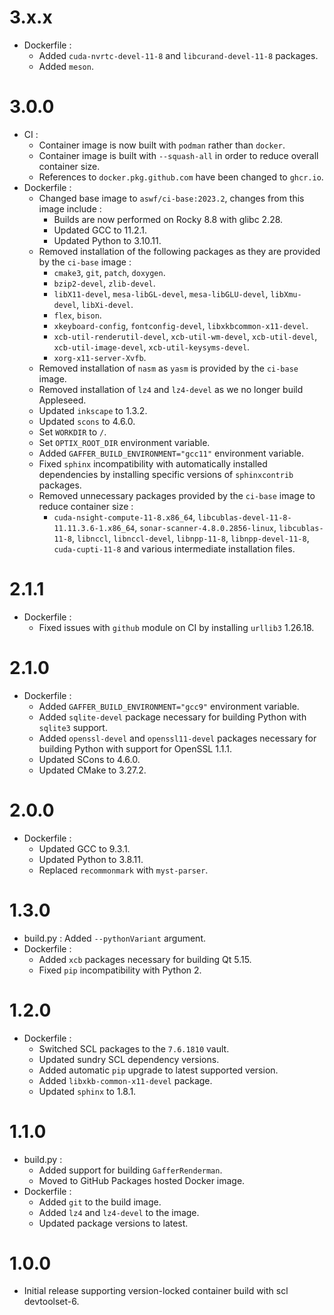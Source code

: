 3.x.x
=====

- Dockerfile :
  - Added `cuda-nvrtc-devel-11-8` and `libcurand-devel-11-8` packages.
  - Added `meson`.

3.0.0
=====

- CI :
  - Container image is now built with `podman` rather than `docker`.
  - Container image is built with `--squash-all` in order to reduce overall container size.
  - References to `docker.pkg.github.com` have been changed to `ghcr.io`.
- Dockerfile :
  - Changed base image to `aswf/ci-base:2023.2`, changes from this image include :
    - Builds are now performed on Rocky 8.8 with glibc 2.28.
    - Updated GCC to 11.2.1.
    - Updated Python to 3.10.11.
  - Removed installation of the following packages as they are provided by the `ci-base` image :
    - `cmake3`, `git`, `patch`, `doxygen`.
    - `bzip2-devel`, `zlib-devel`.
    - `libX11-devel`, `mesa-libGL-devel`, `mesa-libGLU-devel`, `libXmu-devel`, `libXi-devel`.
    - `flex`, `bison`.
    - `xkeyboard-config`, `fontconfig-devel`, `libxkbcommon-x11-devel`.
    - `xcb-util-renderutil-devel`, `xcb-util-wm-devel`, `xcb-util-devel`, `xcb-util-image-devel`, `xcb-util-keysyms-devel`.
    - `xorg-x11-server-Xvfb`.
  - Removed installation of `nasm` as `yasm` is provided by the `ci-base` image.
  - Removed installation of `lz4` and `lz4-devel` as we no longer build Appleseed.
  - Updated `inkscape` to 1.3.2.
  - Updated `scons` to 4.6.0.
  - Set `WORKDIR` to `/`.
  - Set `OPTIX_ROOT_DIR` environment variable.
  - Added `GAFFER_BUILD_ENVIRONMENT="gcc11"` environment variable.
  - Fixed `sphinx` incompatibility with automatically installed dependencies by installing specific versions of `sphinxcontrib` packages.
  - Removed unnecessary packages provided by the `ci-base` image to reduce container size :
    - `cuda-nsight-compute-11-8.x86_64`, `libcublas-devel-11-8-11.11.3.6-1.x86_64`, `sonar-scanner-4.8.0.2856-linux`, `libcublas-11-8`, `libnccl`, `libnccl-devel`, `libnpp-11-8`, `libnpp-devel-11-8`, `cuda-cupti-11-8` and various intermediate installation files.

2.1.1
=====

- Dockerfile :
  - Fixed issues with `github` module on CI by installing `urllib3` 1.26.18.

2.1.0
=====

- Dockerfile :
  - Added `GAFFER_BUILD_ENVIRONMENT="gcc9"` environment variable.
  - Added `sqlite-devel` package necessary for building Python with `sqlite3` support.
  - Added `openssl-devel` and `openssl11-devel` packages necessary for building Python with support for OpenSSL 1.1.1.
  - Updated SCons to 4.6.0.
  - Updated CMake to 3.27.2.

2.0.0
=====

- Dockerfile :
  - Updated GCC to 9.3.1.
  - Updated Python to 3.8.11.
  - Replaced `recommonmark` with `myst-parser`.

1.3.0
=====

- build.py : Added `--pythonVariant` argument.
- Dockerfile :
  - Added `xcb` packages necessary for building Qt 5.15.
  - Fixed `pip` incompatibility with Python 2.

1.2.0
=====

- Dockerfile :
  - Switched SCL packages to the `7.6.1810` vault.
  - Updated sundry SCL dependency versions.
  - Added automatic `pip` upgrade to latest supported version.
  - Added `libxkb-common-x11-devel` package.
  - Updated `sphinx` to 1.8.1.

1.1.0
=====

- build.py :
  - Added support for building `GafferRenderman`.
  - Moved to GitHub Packages hosted Docker image.
- Dockerfile :
  - Added `git` to the build image.
  - Added `lz4` and `lz4-devel` to the image.
  - Updated package versions to latest.

 1.0.0
 =====

 - Initial release supporting version-locked container build with scl devtoolset-6.

